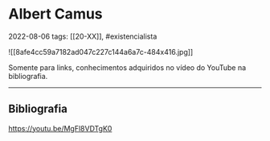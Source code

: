 # Albert Camus
2022-08-06
tags:  [[20-XX]], #existencialista 

![[8afe4cc59a7182ad047c227c144a6a7c-484x416.jpg]]

Somente para links, conhecimentos adquiridos no vídeo do YouTube na bibliografia.

-----------------------------------------------
## Bibliografia

https://youtu.be/MgFl8VDTgK0